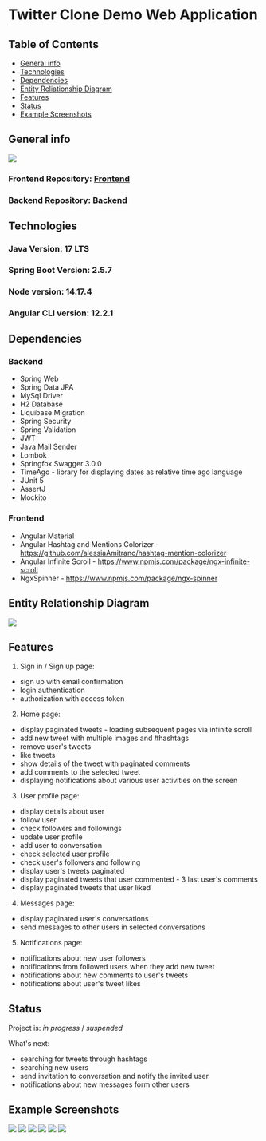 # Twitter Clone Demo Web Application

## Table of Contents
* [General info](#general-info)
* [Technologies](#technologies)
* [Dependencies](#dependencies)
* [Entity Reliationship Diagram](#entity-relationship-diagram)
* [Features](#features)
* [Status](#status)
* [Example Screenshots](#example-screenshots)


## General info

<img src = "./src/assets/twitter-clone-architecture.jpg" >

### Frontend Repository: [Frontend](https://github.com/poik12/twitter-clone-frontend)
### Backend Repository:  [Backend](https://github.com/poik12/twitter-clone-backend)

## Technologies
### Java Version: 17 LTS
### Spring Boot Version: 2.5.7
### Node version: 14.17.4
### Angular CLI version: 12.2.1

## Dependencies
### Backend
- Spring Web
- Spring Data JPA
- MySql Driver
- H2 Database
- Liquibase Migration
- Spring Security
- Spring Validation
- JWT
- Java Mail Sender
- Lombok
- Springfox Swagger 3.0.0
- TimeAgo - library for displaying dates as relative time ago language
- JUnit 5
- AssertJ
- Mockito

### Frontend
- Angular Material
- Angular Hashtag and Mentions Colorizer - https://github.com/alessiaAmitrano/hashtag-mention-colorizer
- Angular Infinite Scroll - https://www.npmjs.com/package/ngx-infinite-scroll
- NgxSpinner - https://www.npmjs.com/package/ngx-spinner

## Entity Relationship Diagram
<img src = "./src/assets/twitter-clone-erd.jpg" >

## Features
1. Sign in / Sign up page:
  - sign up with email confirmation
  - login authentication
  - authorization with access token
2. Home page:
  - display paginated tweets - loading subsequent pages via infinite scroll
  - add new tweet with multiple images and #hashtags
  - remove user's tweets
  - like tweets
  - show details of the tweet with paginated comments
  - add comments to the selected tweet
  - displaying notifications about various user activities on the screen
3. User profile page:
  - display details about user
  - follow user
  - check followers and followings
  - update user profile
  - add user to conversation
  - check selected user profile
  - check user's followers and following
  - display user's tweets paginated
  - display paginated tweets that user commented - 3 last user's comments
  - display paginated tweets that user liked
4. Messages page:
  - display paginated user's conversations
  - send messages to other users in selected conversations
5. Notifications page:
  - notifications about new user followers
  - notifications from followed users when they add new tweet
  - notifications about new comments to user's tweets
  - notifications about user's tweet likes


## Status
Project is: _in progress_ / _suspended_

What's next:
- searching for tweets through hashtags
- searching new users
- send invitation to conversation and notify the invited user
- notifications about new messages form other users


## Example Screenshots
<img src = "./src/assets/twitter-clone-sign-in-page.PNG" >
<img src = "./src/assets/twitter-clone-main-page.PNG" >
<img src = "./src/assets/twitter-clone-messages-page.PNG" >
<img src = "./src/assets/twitter-clone-notifications-page.PNG" >
<img src = "./src/assets/twitter-clone-profile-page.PNG" >
<img src = "./src/assets/twitter-clone-profile-page-2.PNG" >

